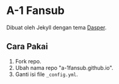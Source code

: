# A-1 Fansub
Dibuat oleh Jekyll dengan tema [Dasper](https://github.com/ozgrozer/dasper).

## Cara Pakai
1. Fork repo.
2. Ubah nama repo "a-1fansub.github.io".
3. Ganti isi file `_config.yml`.
